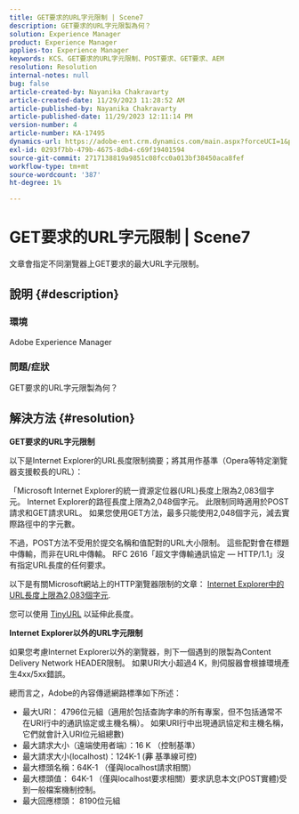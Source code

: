 ```yaml
---
title: GET要求的URL字元限制 | Scene7
description: GET要求的URL字元限製為何？
solution: Experience Manager
product: Experience Manager
applies-to: Experience Manager
keywords: KCS、GET要求的URL字元限制、POST要求、GET要求、AEM
resolution: Resolution
internal-notes: null
bug: false
article-created-by: Nayanika Chakravarty
article-created-date: 11/29/2023 11:28:52 AM
article-published-by: Nayanika Chakravarty
article-published-date: 11/29/2023 12:11:14 PM
version-number: 4
article-number: KA-17495
dynamics-url: https://adobe-ent.crm.dynamics.com/main.aspx?forceUCI=1&pagetype=entityrecord&etn=knowledgearticle&id=c78fa574-aa8e-ee11-8179-6045bd006239
exl-id: 0293f7bb-479b-4675-8db4-c69f19401594
source-git-commit: 2717138819a9851c08fcc0a013bf38450aca8fef
workflow-type: tm+mt
source-wordcount: '387'
ht-degree: 1%

---
```


# GET要求的URL字元限制 | Scene7


文章會指定不同瀏覽器上GET要求的最大URL字元限制。

## 說明 {#description}


### 環境

Adobe Experience Manager

### 問題/症狀

GET要求的URL字元限製為何？


## 解決方法 {#resolution}


<b>GET要求的URL字元限制</b>

以下是Internet Explorer的URL長度限制摘要；將其用作基準（Opera等特定瀏覽器支援較長的URL）：

「Microsoft Internet Explorer的統一資源定位器(URL)長度上限為2,083個字元。 Internet Explorer的路徑長度上限為2,048個字元。 此限制同時適用於POST請求和GET請求URL。 如果您使用GET方法，最多只能使用2,048個字元，減去實際路徑中的字元數。

不過，POST方法不受用於提交名稱和值配對的URL大小限制。 這些配對會在標題中傳輸，而非在URL中傳輸。 RFC 2616「超文字傳輸通訊協定 — HTTP/1.1」沒有指定URL長度的任何要求。

以下是有關Microsoft網站上的HTTP瀏覽器限制的文章： [Internet Explorer中的URL長度上限為2,083個字元](https://support.microsoft.com/en-us/topic/maximum-url-length-is-2-083-characters-in-internet-explorer-174e7c8a-6666-f4e0-6fd6-908b53c12246).

您可以使用 [TinyURL](https://tinyurl.com/app) 以延伸此長度。

<b>Internet Explorer以外的URL字元限制</b>

如果您考慮Internet Explorer以外的瀏覽器，則下一個遇到的限製為Content Delivery Network HEADER限制。 如果URI大小超過4 K，則伺服器會根據環境產生4xx/5xx錯誤。

總而言之，Adobe的內容傳遞網路標準如下所述：

- 最大URI： 4796位元組（適用於包括查詢字串的所有專案，但不包括通常不在URI行中的通訊協定或主機名稱）。 如果URI行中出現通訊協定和主機名稱，它們就會計入URI位元組總數)
- 最大請求大小（遠端使用者端）：16 K （控制基準）
- 最大請求大小(localhost)：124K-1 (<b>非</b> 基準線可控)
- 最大標頭名稱：64K-1 （僅與localhost請求相關）
- 最大標頭值： 64K-1 （僅與localhost要求相關）要求訊息本文(POST實體)受到一般檔案機制控制。
- 最大回應標頭： 8190位元組

